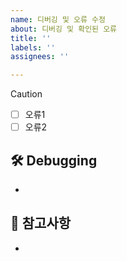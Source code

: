 ```yaml
---
name: 디버깅 및 오류 수정
about: 디버깅 및 확인된 오류
title: ''
labels: ''
assignees: ''

---
```


> [!CAUTION]
> <!-- 수정해야 할 내용(오류)을 작성 및 체크박스로 해결여부를 표시합니다. -->
> - [ ] 오류1
> - [ ] 오류2

## :hammer_and_wrench: Debugging
<!-- 디버깅 내용을 작성하세요. -->
- 

## :bell: 참고사항
<!-- 기타사항을 작성하세요. -->
-
